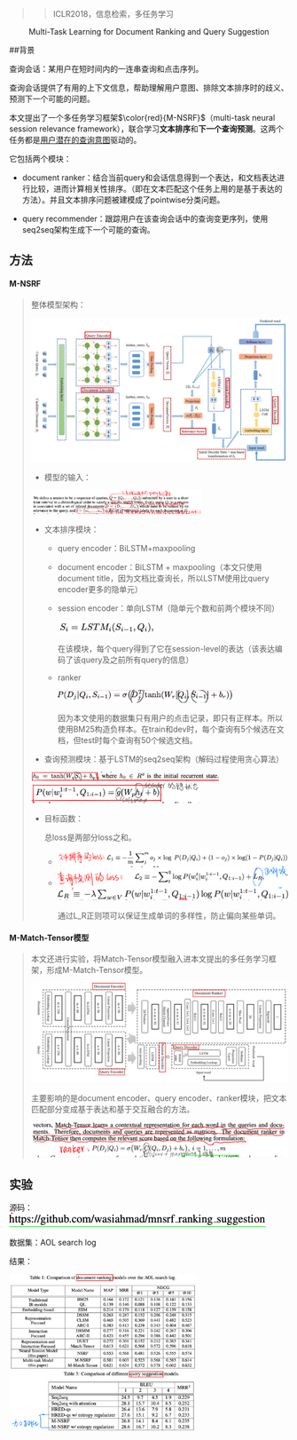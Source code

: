 > > ICLR2018，信息检索，多任务学习

<center>Multi-Task Learning for Document Ranking and Query Suggestion</center>

##背景

查询会话：某用户在短时间内的一连串查询和点击序列。

查询会话提供了有用的上下文信息，帮助理解用户意图、排除文本排序时的歧义、预测下一个可能的问题。



本文提出了一个多任务学习框架$\color{red}{M-NSRF}$（multi-task neural session relevance framework），联合学习**文本排序**和**下一个查询预测**。这两个任务都是<u>用户潜在的查询意图</u>驱动的。

它包括两个模块：

-  document ranker：结合当前query和会话信息得到一个表达，和文档表达进行比较，进而计算相关性排序。（即在文本匹配这个任务上用的是基于表达的方法）。并且文本排序问题被建模成了pointwise分类问题。

- query recommender：跟踪用户在该查询会话中的查询变更序列，使用seq2seq架构生成下一个可能的查询。



## 方法

#### M-NSRF

> 整体模型架构：
>
> <img src="../../images/image-20191205145842248.png" alt="image-20191205145842248" style="zoom:50%;" />
>
> - 模型的输入：
>
> <img src="../../images/image-20191205145524477.png" alt="image-20191205145524477" style="zoom:30%;" />
>
> - 文本排序模块：
>
>   - query encoder：BiLSTM+maxpooling
>
>   - document encoder：BiLSTM + maxpooling（本文只使用document title，因为文档比查询长，所以LSTM使用比query encoder更多的隐单元）
>
>   - session encoder：单向LSTM（隐单元个数和前两个模块不同）
>
>     <img src="../../images/image-20191205150300762.png" alt="image-20191205150300762" style="zoom:50%;" />
>
>     在该模块，每个query得到了它在session-level的表达（该表达编码了该query及之前所有query的信息）
>
>   - ranker
>
>     <img src="../../images/image-20191205150520184.png" alt="image-20191205150520184" style="zoom:33%;" />
>
>     因为本文使用的数据集只有用户的点击记录，即只有正样本。所以使用BM25构造负样本。在train和dev时，每个查询有5个候选在文档，但test时每个查询有50个候选文档。
>
> - 查询预测模块：基于LSTM的seq2seq架构（解码过程使用贪心算法）
>
> <img src="../../images/image-20191205150840346.png" alt="image-20191205150840346" style="zoom:33%;" />
>
> <img src="../../images/image-20191205150927450.png" alt="image-20191205150927450" style="zoom:33%;" />
>
> - 目标函数：
>
>   总loss是两部分loss之和。
>
>   - <img src="../../images/image-20191205151717694.png" alt="image-20191205151717694" style="zoom:50%;" />
>
>   - <img src="../../images/image-20191205151748356.png" alt="image-20191205151748356" style="zoom:50%;" />
>
>     <img src="../../images/image-20191205151827279.png" alt="image-20191205151827279" style="zoom:50%;" />
>
>     通过L_R正则项可以保证生成单词的多样性，防止偏向某些单词。        



#### M-Match-Tensor模型

> 本文还进行实验，将Match-Tensor模型融入进本文提出的多任务学习框架，形成M-Match-Tensor模型。
>
> ![image-20191205152643735](../../images/image-20191205152643735.png)
>
> 主要影响的是document encoder、query encoder、ranker模块，把文本匹配部分变成基于表达和基于交互融合的方法。
>
> ![image-20191205152337812](../../images/image-20191205152337812.png)



## 实验

源码：<img src="../../images/image-20191205145213148.png" alt="image-20191205145213148" style="zoom:50%;" />

数据集：AOL search log

结果：

<img src="../../images/image-20191205152931427.png" alt="image-20191205152931427" style="zoom:33%;" />

<img src="../../images/image-20191205153011491.png" alt="image-20191205153011491" style="zoom:33%;" />